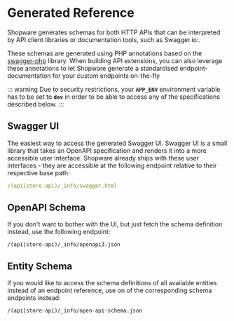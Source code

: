 # Generated Reference

Shopware generates schemas for both HTTP APIs that can be interpreted by API client libraries or documentation tools, such as Swagger.io:.
<!-- markdown-link-check-disable-next-line -->
<PageRef page="https://swagger.io/" title="" />

These schemas are generated using PHP annotations based on the [swagger-php](https://github.com/zircote/swagger-php) library. When building API extensions, you can also leverage these annotations to let Shopware generate a standardised endpoint-documentation for your custom endpoints on-the-fly

::: warning
Due to security restrictions, your **`APP_ENV`** environment variable has to be set to **`dev`** in order to be able to access any of the specifications described below.
:::

## Swagger UI

The easiest way to access the generated Swagger UI. Swagger UI is a small library that takes an OpenAPI specification and renders it into a more accessible user interface. Shopware already ships with these user interfaces - they are accessible at the following endpoint relative to their respective base path:

```yaml
/(api|store-api)/_info/swagger.html
```

## OpenAPI Schema

If you don't want to bother with the UI, but just fetch the schema definition instead, use the following endpoint:

```text
/(api|store-api)/_info/openapi3.json
```

## Entity Schema

If you would like to access the schema definitions of all available entities instead of an endpoint reference, use on of the corresponding schema endpoints instead:

```text
/(api|store-api)/_info/open-api-schema.json
```
